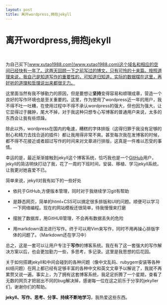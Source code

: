 ```yaml
---
layout: post
title: 离开wordpress,拥抱jekyll 
---
```


离开wordpress,拥抱jekyll
========
</br>

为自己买下[www.xutao1988.com](www.xutao1988.com)这个域名和相应的空间已经快有一年了。这两天回顾一下之前写过的博文，只有可怜的十来篇。按照道理来说，我自己是知道写作的重要性的，可知道归知道，实际的数据摆在这里，再好听的道理和哲理说出来都很无力。

这里面当然有我不够勤力的原因，但是要想让**坚持**变得容易和顺理成章，营造一个良好的写作环境也是至关重要的。这里，作为使用了wordpress近一年的用户，我不得不吐一吐糟，在使用过程中不得不承认wordpress的强大，但也因为强大，让它显得过于臃肿，尾大不掉，对于我这种只想专心写博客的普通用户来说，太多的东西会让我有些烦躁。

除此以外，wordpress在国内的龟速，糟糕的字体排版（这得归罪于我没有足够的耐心和精力去找合适的插件）都让我用得非常不爽。甚至每次我在发博客的时候，都不得不花接近或者超过写作的时间来对文章进行排版，这真是一件难以忍受的事情。

幸运的是，最近渐渐接触到jekyll这个博客系统，恰巧我也是一个[GitHub](http://www.github.com/)用户，jekyll的简洁明快打动了我，花了一周的下班时间，安装、移植、学习jekyll系统，让我更对她喜爱不已。

简单来说，jekyll对我有如下的一些好处

* 依托于GitHub,方便版本管理，同时对于我继续学习git有帮助

* 是静态网页，简单的html+CSS可以搞定很多排版和UI的问题。顺便可以学习一下网络编程。现在的网站模板还很简单，待我慢慢来打磨

* 摆脱了数据库，用GitHUB管理，不会再有数据丢失的危险

* 用markdown语法进行写作。终于可以用Vim来写作，同时不用再操心排版字体的问题了。（Markdown还在学习中）

总之，这是一套可以让用户专注于**写作**的博客系统。我在有了这一套强大的写作解决方案以后，也会更加勤力一些，多思考，多记录。这里是我思想的后花园。

关于如何搭建jekyll和中间会碰到的各种问题（像中文乱码、rubygem安装等各种纠结问题）在网上都已经有足够丰富的各种中文和英文文章予以解说了，我就不再累赘又说一遍。事实上，为了拥有这套博客系统，我足足折腾了一个星期，查看了无数的网页才把层出不同的bug解决掉，感谢每一位在这之前乐于分享的jekyller们，谢谢你们的帮助。

**jekyll、写作、思考、分享、持续不断地学习**，我热爱这些东西。

